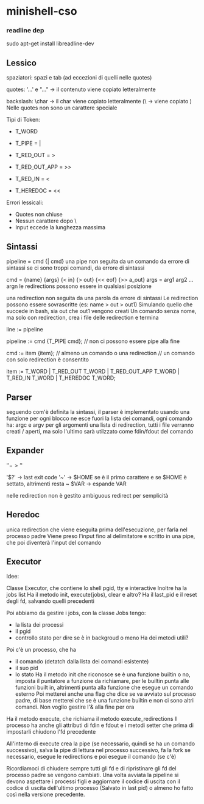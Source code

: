 # minishell-cso


### readline dep
sudo apt-get install libreadline-dev

## Lessico

spaziatori: spazi e tab (ad eccezioni di quelli nelle quotes)

quotes: '...' e "..." -> il contenuto viene copiato letteralmente

backslash: \char -> il char viene copiato letteralmente (\\ -> viene copiato \)
			Nelle quotes non sono un carattere speciale

Tipi di Token:
- T_WORD

- T_PIPE = |

- T_RED_OUT = >
- T_RED_OUT_APP = >>
- T_RED_IN = <
- T_HEREDOC = <<

Errori lessicali:
- Quotes non chiuse
- Nessun carattere dopo \
- Input eccede la lunghezza massima

## Sintassi

pipeline = cmd {| cmd}
una pipe non seguita da un comando da errore di sintassi
se ci sono troppi comandi, da errore di sintassi

cmd = {name} {args} {< in} {> out} {<< eof} {>> a_out}
args = arg1 arg2 ... argn
le redirections possono essere in qualsiasi posizione

una redirection non seguita da una parola da errore di sintassi
Le redirection possono essere sovrascritte (es: name > out > out1)
Simulando quello che succede in bash, sia out che out1 vengono creati
Un comando senza nome, ma solo con redirection, crea i file delle redirection e termina

line := pipeline

pipeline := cmd {T_PIPE cmd};			// non ci possono essere pipe alla fine

cmd := item {item};					// almeno un comando o una redirection
									// un comando con solo redirection è consentito

item := T_WORD
		| T_RED_OUT		T_WORD
		| T_RED_OUT_APP	T_WORD
		| T_RED_IN		T_WORD
		| T_HEREDOC		T_WORD;

## Parser
seguendo com'è definita la sintassi, il parser è implementato usando una funzione per ogni blocco
ne esce fuori la lista dei comandi, ogni comando ha:
argc e argv per gli argomenti
una lista di redirection, tutti i file verranno creati / aperti, ma solo l'ultimo sarà utilzzato come fdin/fdout del comando


## Expander

'$' -> '$'

'$?' -> last exit code
'~' -> $HOME se è il primo carattere e se $HOME è settato, altrimenti resta ~
\$VAR -> espande VAR

nelle redirection non è gestito ambiguous redirect per semplicità

## Heredoc

unica redirection che viene eseguita prima dell'esecuzione, per farla nel processo padre
Viene preso l'input fino al delimitatore e scritto in una pipe, che poi diventerà l'input del comando

## Executor

Idee:

Classe Executor, che contiene lo shell pgid, tty e interactive
Inoltre ha la jobs list
Ha il metodo init, execute(jobs), clear e altro?
Ha il last_pid e il reset degli fd, salvando quelli precedenti

Poi abbiamo da gestire i jobs, con la classe Jobs tengo:
- la lista dei processi
- il pgid
- controllo stato per dire se è in backgroud o meno
Ha dei metodi utili?

Poi c'è un processo, che ha 
- il comando (detatch dalla lista dei comandi esistente)
- il suo pid
- lo stato
Ha il metodo init
che riconosce se è una funzione builtin o no, imposta il puntatore a funzione da richiamare, per le builtin punta alle funzioni built in, altrimenti punta alla funzione che esegue un comando esterno
Poi metterei anche una flag che dice se va avviato sul processo padre, di base metterei che se è una funzione builtin e non ci sono altri comandi. Non voglio gestire l'& alla fine per ora

Ha il metodo execute, che richiama il metodo execute_redirections
Il processo ha anche gli attributi di fdin e fdout e i metodi setter che prima di impostarli chiudono l'fd precedente

All'interno di execute crea la pipe (se necessario, quindi se ha un comando successivo), salva la pipe di lettura nel processo successivo, fa la fork se necessario, esegue le redirections e poi esegue il comando (se c'è)

Ricordiamoci di chiudere sempre tutti gli fd e di ripristinare gli fd del processo padre se vengono cambiati. 
Una volta avviata la pipeline si devono aspettare i processi figli e aggiornare il codice di uscita con il codice di uscita dell'ultimo processo (Salvato in last pid) o almeno ho fatto così nella versione precedente.
